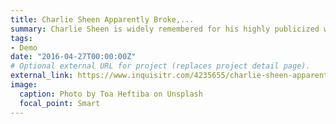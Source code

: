```yaml
---
title: Charlie Sheen Apparently Broke,...
summary: Charlie Sheen is widely remembered for his highly publicized womanizing, drinking, and drug problems...
tags:
- Demo
date: "2016-04-27T00:00:00Z"
# Optional external URL for project (replaces project detail page).
external_link: https://www.inquisitr.com/4235655/charlie-sheen-apparently-broke-but-made-huge-impact-on-hiv-awareness/
image:
  caption: Photo by Toa Heftiba on Unsplash
  focal_point: Smart
---
```

